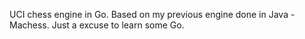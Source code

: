 UCI chess engine in Go. Based on my previous engine done in Java - Machess.
Just a excuse to learn some Go.